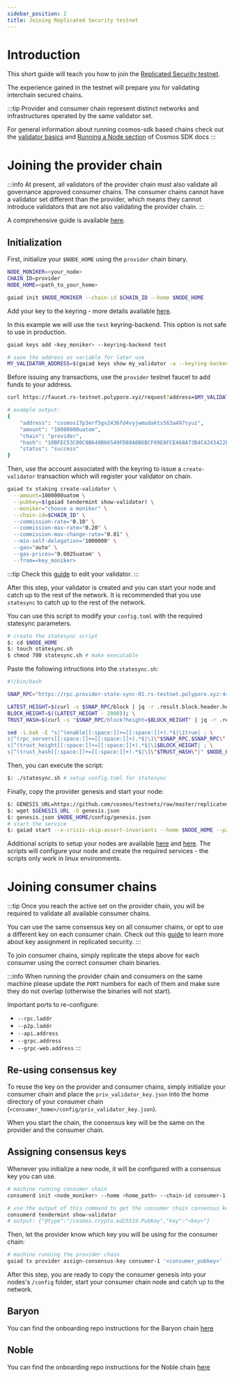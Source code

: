 ```yaml
---
sidebar_position: 2
title: Joining Replicated Security testnet
---
```


# Introduction
This short guide will teach you how to join the [Replicated Security testnet](https://github.com/hyphacoop/testnets/tree/master/replicated-security).

The experience gained in the testnet will prepare you for validating interchain secured chains.

:::tip
Provider and consumer chain represent distinct networks and infrastructures operated by the same validator set.

For general information about running cosmos-sdk based chains check out the [validator basics](https://hub.cosmos.network/main/validators/validator-setup.html) and [Running a Node section](https://docs.cosmos.network/main/run-node/run-node) of Cosmos SDK docs
:::

# Joining the provider chain
:::info
At present, all validators of the provider chain must also validate all governance approved consumer chains. The consumer chains cannot have a validator set different than the provider, which means they cannot introduce validators that are not also validating the provider chain.
:::

A comprehensive guide is available [here](https://github.com/hyphacoop/testnets/tree/master/replicated-security/provider).


## Initialization

First, initialize your `$NODE_HOME` using the `provider` chain binary.

```bash
NODE_MONIKER=<your_node>
CHAIN_ID=provider
NODE_HOME=<path_to_your_home>

gaiad init $NODE_MONIKER --chain-id $CHAIN_ID --home $NODE_HOME
```

Add your key to the keyring - more details available [here](https://docs.cosmos.network/main/run-node/keyring).

In this example we will use the `test` keyring-backend. This option is not safe to use in production.
```bash
gaiad keys add <key_moniker> --keyring-backend test

# save the address as variable for later use
MY_VALIDATOR_ADDRESS=$(gaiad keys show my_validator -a --keyring-backend test)
``` 

Before issuing any transactions, use the `provider` testnet faucet to add funds to your address.
```bash
curl https://faucet.rs-testnet.polypore.xyz/request?address=$MY_VALIDATOR_ADDRESS&chain=provider

# example output:
{
    "address": "cosmos17p3erf5gv2436fd4vyjwmudakts563a497syuz",
    "amount": "10000000uatom",
    "chain": "provider",
    "hash": "10BFEC53C80C9B649B66549FD88A0B6BCF09E8FCE468A73B4C4243422E724985",
    "status": "success"
}
```

Then, use the account associated with the keyring to issue a `create-validator` transaction which will register your validator on chain.

```bash
gaiad tx staking create-validator \
  --amount=1000000uatom \
  --pubkey=$(gaiad tendermint show-validator) \
  --moniker="choose a moniker" \
  --chain-id=$CHAIN_ID" \
  --commission-rate="0.10" \
  --commission-max-rate="0.20" \
  --commission-max-change-rate="0.01" \
  --min-self-delegation="1000000" \
  --gas="auto" \
  --gas-prices="0.0025uatom" \
  --from=<key_moniker>
```

:::tip
Check this [guide](https://hub.cosmos.network/main/validators/validator-setup.html#edit-validator-description) to edit your validator.
:::

After this step, your validator is created and you can start your node and catch up to the rest of the network. It is recommended that you use `statesync` to catch up to the rest of the network.

You can use this script to modify your `config.toml` with the required statesync parameters.
```bash
# create the statesync script
$: cd $NODE_HOME
$: touch statesync.sh
$ chmod 700 statesync.sh # make executable
```

Paste the following intructions into the `statesync.sh`:

```bash
#!/bin/bash

SNAP_RPC="https://rpc.provider-state-sync-01.rs-testnet.polypore.xyz:443"

LATEST_HEIGHT=$(curl -s $SNAP_RPC/block | jq -r .result.block.header.height); \
BLOCK_HEIGHT=$((LATEST_HEIGHT - 2000)); \
TRUST_HASH=$(curl -s "$SNAP_RPC/block?height=$BLOCK_HEIGHT" | jq -r .result.block_id.hash)

sed -i.bak -E "s|^(enable[[:space:]]+=[[:space:]]+).*$|\1true| ; \
s|^(rpc_servers[[:space:]]+=[[:space:]]+).*$|\1\"$SNAP_RPC,$SNAP_RPC\"| ; \
s|^(trust_height[[:space:]]+=[[:space:]]+).*$|\1$BLOCK_HEIGHT| ; \
s|^(trust_hash[[:space:]]+=[[:space:]]+).*$|\1\"$TRUST_HASH\"|" $NODE_HOME/config/config.toml
```

Then, you can execute the script:
```bash
$: ./statesync.sh # setup config.toml for statesync
```

Finally, copy the provider genesis and start your node:
```bash
$: GENESIS_URL=https://github.com/cosmos/testnets/raw/master/replicated-security/provider/provider-genesis.json
$: wget $GENESIS_URL -O genesis.json
$: genesis.json $NODE_HOME/config/genesis.json
# start the service
$: gaiad start --x-crisis-skip-assert-invariants --home $NODE_HOME --p2p.seeds="08ec17e86dac67b9da70deb20177655495a55407@provider-seed-01.rs-testnet.polypore.xyz:26656,4ea6e56300a2f37b90e58de5ee27d1c9065cf871@provider-seed-02.rs-testnet.polypore.xyz:26656"
```

Additional scripts to setup your nodes are available [here](https://github.com/hyphacoop/testnets/blob/master/replicated-security/provider/join-rs-provider.sh) and [here](https://github.com/hyphacoop/testnets/blob/master/replicated-security/provider/join-rs-provider-cv.sh). The scripts will configure your node and create the required services - the scripts only work in linux environments.

# Joining consumer chains
:::tip
Once you reach the active set on the provider chain, you will be required to validate all available consumer chains.

You can use the same consensus key on all consumer chains, or opt to use a different key on each consumer chain.
Check out this [guide](../features/key-assignment.md) to learn more about key assignment in replicated security.
:::

To join consumer chains, simply replicate the steps above for each consumer using the correct consumer chain binaries.

:::info
When running the provider chain and consumers on the same machine please update the `PORT` numbers for each of them and make sure they do not overlap (otherwise the binaries will not start).

Important ports to re-configure:
- `--rpc.laddr`
- `--p2p.laddr`
- `--api.address`
- `--grpc.address`
- `--grpc-web.address`
:::

## Re-using consensus key
To reuse the key on the provider and consumer chains, simply initialize your consumer chain and place the `priv_validator_key.json` into the home directory of your consumer chain (`<consumer_home>/config/priv_validator_key.json`).

When you start the chain, the consensus key will be the same on the provider and the consumer chain.

## Assigning consensus keys
Whenever you initialize a new node, it will be configured with a consensus key you can use.

```bash
# machine running consumer chain
consumerd init <node_moniker> --home <home_path> --chain-id consumer-1

# use the output of this command to get the consumer chain consensus key
consumerd tendermint show-validator
# output: {"@type":"/cosmos.crypto.ed25519.PubKey","key":"<key>"}
```

Then, let the provider know which key you will be using for the consumer chain:
```bash
# machine running the provider chain
gaiad tx provider assign-consensus-key consumer-1 '<consumer_pubkey>' --from <key_moniker> --home $NODE_HOME --gas 900000 -b block -y -o json
```

After this step, you are ready to copy the consumer genesis into your nodes's `/config` folder, start your consumer chain node and catch up to the network.

## Baryon
You can find the onboarding repo instructions for the Baryon chain [here](https://github.com/hyphacoop/testnets/blob/master/replicated-security/baryon-1/README.md)


## Noble
You can find the onboarding repo instructions for the Noble chain [here](https://github.com/hyphacoop/testnets/blob/master/replicated-security/noble-1/README.md)

